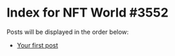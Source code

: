 # Index for NFT World #3552
Posts will be displayed in the order below:

- [Your first post](./001-first.md)

